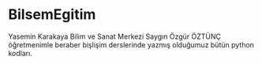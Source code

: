 # BilsemEgitim
Yasemin Karakaya Bilim ve Sanat Merkezi Saygın Özgür ÖZTÜNÇ öğretmenimle beraber bişlişim derslerinde yazmış olduğumuz bütün python kodları. 

